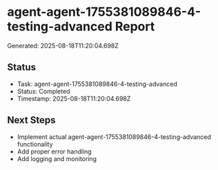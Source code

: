 # agent-agent-1755381089846-4-testing-advanced Report

Generated: 2025-08-18T11:20:04.698Z

## Status
- Task: agent-agent-1755381089846-4-testing-advanced
- Status: Completed
- Timestamp: 2025-08-18T11:20:04.698Z

## Next Steps
- Implement actual agent-agent-1755381089846-4-testing-advanced functionality
- Add proper error handling
- Add logging and monitoring
